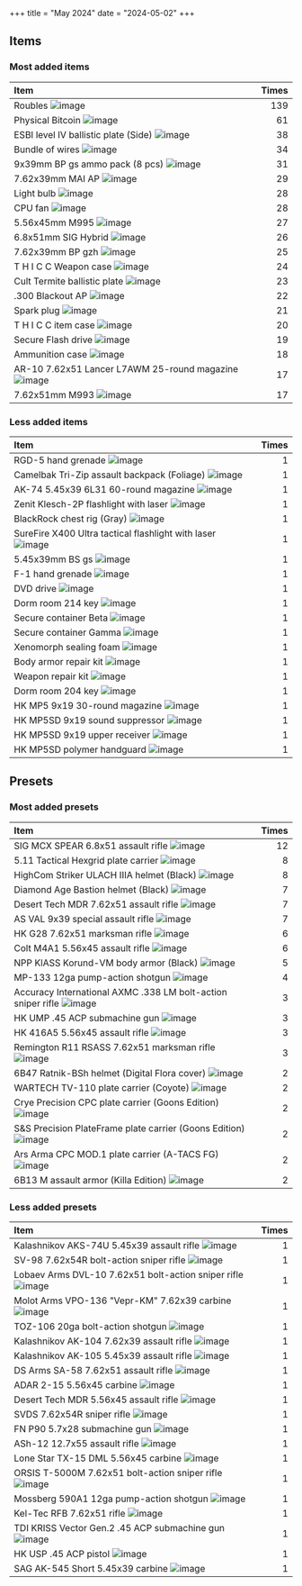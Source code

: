 +++
title = "May 2024"
date = "2024-05-02"
+++

## Items

### Most added items

| Item  | Times |
|:------|------:|
Roubles ![image](https://assets.tarkov.dev/5449016a4bdc2d6f028b456f-512.webp)|139
Physical Bitcoin ![image](https://assets.tarkov.dev/59faff1d86f7746c51718c9c-512.webp)|61
ESBI level IV ballistic plate (Side) ![image](https://assets.tarkov.dev/64afdb577bb3bfe8fe03fd1d-512.webp)|38
Bundle of wires ![image](https://assets.tarkov.dev/5c06779c86f77426e00dd782-512.webp)|34
9x39mm BP gs ammo pack (8 pcs) ![image](https://assets.tarkov.dev/5c1260dc86f7746b106e8748-512.webp)|31
7.62x39mm MAI AP ![image](https://assets.tarkov.dev/601aa3d2b2bcb34913271e6d-512.webp)|29
Light bulb ![image](https://assets.tarkov.dev/5d1b392c86f77425243e98fe-512.webp)|28
CPU fan ![image](https://assets.tarkov.dev/5734779624597737e04bf329-512.webp)|28
5.56x45mm M995 ![image](https://assets.tarkov.dev/59e690b686f7746c9f75e848-512.webp)|27
6.8x51mm SIG Hybrid ![image](https://assets.tarkov.dev/6529243824cbe3c74a05e5c1-512.webp)|26
7.62x39mm BP gzh ![image](https://assets.tarkov.dev/59e0d99486f7744a32234762-512.webp)|25
T H I C C Weapon case ![image](https://assets.tarkov.dev/5b6d9ce188a4501afc1b2b25-512.webp)|24
Cult Termite ballistic plate ![image](https://assets.tarkov.dev/656fa99800d62bcd2e024088-512.webp)|23
.300 Blackout AP ![image](https://assets.tarkov.dev/5fd20ff893a8961fc660a954-512.webp)|22
Spark plug ![image](https://assets.tarkov.dev/590a3c0a86f774385a33c450-512.webp)|21
T H I C C item case ![image](https://assets.tarkov.dev/5c0a840b86f7742ffa4f2482-512.webp)|20
Secure Flash drive ![image](https://assets.tarkov.dev/590c621186f774138d11ea29-512.webp)|19
Ammunition case ![image](https://assets.tarkov.dev/5aafbde786f774389d0cbc0f-512.webp)|18
AR-10 7.62x51 Lancer L7AWM 25-round magazine ![image](https://assets.tarkov.dev/65293c7a17e14363030ad308-512.webp)|17
7.62x51mm M993 ![image](https://assets.tarkov.dev/5efb0c1bd79ff02a1f5e68d9-512.webp)|17

### Less added items

| Item  | Times |
|:------|------:|
RGD-5 hand grenade ![image](https://assets.tarkov.dev/5448be9a4bdc2dfd2f8b456a-512.webp)|1
Camelbak Tri-Zip assault backpack (Foliage) ![image](https://assets.tarkov.dev/545cdae64bdc2d39198b4568-512.webp)|1
AK-74 5.45x39 6L31 60-round magazine ![image](https://assets.tarkov.dev/55d482194bdc2d1d4e8b456b-512.webp)|1
Zenit Klesch-2P flashlight with laser ![image](https://assets.tarkov.dev/560d657b4bdc2da74d8b4572-512.webp)|1
BlackRock chest rig (Gray) ![image](https://assets.tarkov.dev/5648a69d4bdc2ded0b8b457b-512.webp)|1
SureFire X400 Ultra tactical flashlight with laser ![image](https://assets.tarkov.dev/56def37dd2720bec348b456a-512.webp)|1
5.45x39mm BS gs ![image](https://assets.tarkov.dev/56dff026d2720bb8668b4567-512.webp)|1
F-1 hand grenade ![image](https://assets.tarkov.dev/5710c24ad2720bc3458b45a3-512.webp)|1
DVD drive ![image](https://assets.tarkov.dev/5734781f24597737e04bf32a-512.webp)|1
Dorm room 214 key ![image](https://assets.tarkov.dev/5780cf942459777df90dcb72-512.webp)|1
Secure container Beta ![image](https://assets.tarkov.dev/5857a8b324597729ab0a0e7d-512.webp)|1
Secure container Gamma ![image](https://assets.tarkov.dev/5857a8bc2459772bad15db29-512.webp)|1
Xenomorph sealing foam ![image](https://assets.tarkov.dev/590c346786f77423e50ed342-512.webp)|1
Body armor repair kit ![image](https://assets.tarkov.dev/591094e086f7747caa7bb2ef-512.webp)|1
Weapon repair kit ![image](https://assets.tarkov.dev/5910968f86f77425cf569c32-512.webp)|1
Dorm room 204 key ![image](https://assets.tarkov.dev/59148c8a86f774197930e983-512.webp)|1
HK MP5 9x19 30-round magazine ![image](https://assets.tarkov.dev/5926c3b286f774640d189b6b-512.webp)|1
HK MP5SD 9x19 sound suppressor ![image](https://assets.tarkov.dev/5926d33d86f77410de68ebc0-512.webp)|1
HK MP5SD 9x19 upper receiver ![image](https://assets.tarkov.dev/5926f2e086f7745aae644231-512.webp)|1
HK MP5SD polymer handguard ![image](https://assets.tarkov.dev/5926f34786f77469195bfe92-512.webp)|1

## Presets

### Most added presets

| Item  | Times |
|:------|------:|
SIG MCX SPEAR 6.8x51 assault rifle ![image](https://assets.tarkov.dev/657eb3773271d8578610fe28-512.webp)|12
5.11 Tactical Hexgrid plate carrier ![image](https://assets.tarkov.dev/6576676d86f11bca4106d37b-512.webp)|8
HighCom Striker ULACH IIIA helmet (Black) ![image](https://assets.tarkov.dev/657120b36fe59548840cb542-512.webp)|8
Diamond Age Bastion helmet (Black) ![image](https://assets.tarkov.dev/657fa95ae9433140ad0bafad-512.webp)|7
Desert Tech MDR 7.62x51 assault rifle ![image](https://assets.tarkov.dev/5e035eb586f774756048ec12-512.webp)|7
AS VAL 9x39 special assault rifle ![image](https://assets.tarkov.dev/5841482e2459775a050cdda9-512.webp)|7
HK G28 7.62x51 marksman rifle ![image](https://assets.tarkov.dev/6193e590069d61205d490dd8-512.webp)|6
Colt M4A1 5.56x45 assault rifle ![image](https://assets.tarkov.dev/5af08cf886f774223c269184-512.webp)|6
NPP KlASS Korund-VM body armor (Black) ![image](https://assets.tarkov.dev/65766278526e320fbe0357d4-512.webp)|5
MP-133 12ga pump-action shotgun ![image](https://assets.tarkov.dev/584148f2245977598f1ad387-512.webp)|4
Accuracy International AXMC .338 LM bolt-action sniper rifle ![image](https://assets.tarkov.dev/62973e474bb5ab23071c2a70-512.webp)|3
HK UMP .45 ACP submachine gun ![image](https://assets.tarkov.dev/5fd2517dbdd50d684f73a474-512.webp)|3
HK 416A5 5.56x45 assault rifle ![image](https://assets.tarkov.dev/5c0d1e9386f77440120288b7-512.webp)|3
Remington R11 RSASS 7.62x51 marksman rifle ![image](https://assets.tarkov.dev/5a3a85af86f774745637d46c-512.webp)|3
6B47 Ratnik-BSh helmet (Digital Flora cover) ![image](https://assets.tarkov.dev/657bc6ceaab96fccee08beb2-512.webp)|2
WARTECH TV-110 plate carrier (Coyote) ![image](https://assets.tarkov.dev/657b351d306ad0bf99008208-512.webp)|2
Crye Precision CPC plate carrier (Goons Edition) ![image](https://assets.tarkov.dev/65766a20234b9f6e050a4306-512.webp)|2
S&S Precision PlateFrame plate carrier (Goons Edition) ![image](https://assets.tarkov.dev/6576683d303700411c0242d2-512.webp)|2
Ars Arma CPC MOD.1 plate carrier (A-TACS FG) ![image](https://assets.tarkov.dev/6576667d526e320fbe035806-512.webp)|2
6B13 M assault armor (Killa Edition) ![image](https://assets.tarkov.dev/657665e2303700411c0242b2-512.webp)|2

### Less added presets

| Item  | Times |
|:------|------:|
Kalashnikov AKS-74U 5.45x39 assault rifle ![image](https://assets.tarkov.dev/584147732459775a2b6d9f12-512.webp)|1
SV-98 7.62x54R bolt-action sniper rifle ![image](https://assets.tarkov.dev/58414a16245977599247970a-512.webp)|1
Lobaev Arms DVL-10 7.62x51 bolt-action sniper rifle ![image](https://assets.tarkov.dev/58dffc5d86f77407c744a847-512.webp)|1
Molot Arms VPO-136 "Vepr-KM" 7.62x39 carbine ![image](https://assets.tarkov.dev/59ef24b986f77439987b8762-512.webp)|1
TOZ-106 20ga bolt-action shotgun ![image](https://assets.tarkov.dev/5a3a859786f7747e2305e8bf-512.webp)|1
Kalashnikov AK-104 7.62x39 assault rifle ![image](https://assets.tarkov.dev/5acf7e4c86f774499a3f3bdd-512.webp)|1
Kalashnikov AK-105 5.45x39 assault rifle ![image](https://assets.tarkov.dev/5acf7e7986f774401e19c3a0-512.webp)|1
DS Arms SA-58 7.62x51 assault rifle ![image](https://assets.tarkov.dev/5b439b5686f77428bd137424-512.webp)|1
ADAR 2-15 5.56x45 carbine ![image](https://assets.tarkov.dev/5c10fcb186f774533e5529ab-512.webp)|1
Desert Tech MDR 5.56x45 assault rifle ![image](https://assets.tarkov.dev/5c98bd7386f7740cfb15654e-512.webp)|1
SVDS 7.62x54R sniper rifle ![image](https://assets.tarkov.dev/5c98be1e86f7741cc96ffd79-512.webp)|1
FN P90 5.7x28 submachine gun ![image](https://assets.tarkov.dev/5d23376786f77459bb77d838-512.webp)|1
ASh-12 12.7x55 assault rifle ![image](https://assets.tarkov.dev/5d23467086f77443f37fc602-512.webp)|1
Lone Star TX-15 DML 5.56x45 carbine ![image](https://assets.tarkov.dev/5d4d617f86f77449c463d107-512.webp)|1
ORSIS T-5000M 7.62x51 bolt-action sniper rifle ![image](https://assets.tarkov.dev/5e0354f786f77425b53eb6c5-512.webp)|1
Mossberg 590A1 12ga pump-action shotgun ![image](https://assets.tarkov.dev/5f06d6bb4010601e3232cd22-512.webp)|1
Kel-Tec RFB 7.62x51 rifle ![image](https://assets.tarkov.dev/5f676b779ab5ec19f028eaf3-512.webp)|1
TDI KRISS Vector Gen.2 .45 ACP submachine gun ![image](https://assets.tarkov.dev/5fd251ee16cac650092f5d02-512.webp)|1
HK USP .45 ACP pistol ![image](https://assets.tarkov.dev/619d267f36b5be1f3236f9ba-512.webp)|1
SAG AK-545 Short 5.45x39 carbine ![image](https://assets.tarkov.dev/629711787af74c3ff577951d-512.webp)|1
